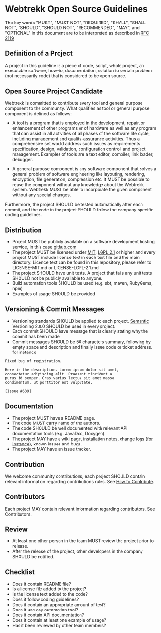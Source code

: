 # Webtrekk Open Source Guidelines

The key words "MUST", "MUST NOT", "REQUIRED", "SHALL", "SHALL NOT", "SHOULD", "SHOULD NOT", "RECOMMENDED",  "MAY", and "OPTIONAL" in this document are to be interpreted as described in [RFC 2119](http://www.ietf.org/rfc/rfc2119.txt)


## Definition of a Project
A project in this guideline is a piece of code, script,  whole project, an executable software, how-to, documentation, solution to certain problem (not necessarily code)  that is considered to be open source.


## Open Source Project Candidate
Webtrekk is committed to contribute every tool and general purpose component to the community. What qualifies as tool or general purpose component is defined as follows:

* A tool is a program that is employed in the development, repair, or enhancement of other programs or of hardware as well as any program that can assist in all activities of all phases of the software life cycle, including management and quality-assurance activities. Thus a comprehensive set would address such issues as requirements specification, design, validation, configuration control, and project management. Examples of tools are a text editor, compiler, link loader, debugger.

* A general purpose component is any software component that solves a general problem of software engineering like layouting, rendering, encryption, file generation, compression etc. It MUST be possible to reuse the component without any knowledge about the Webtrekk system. Webtrekk MUST be able to incorporate the given component without any special changes.

Furthermore, the project SHOULD be tested automatically after each commit, and the code in the project SHOULD follow the company specific coding guidelines.


## Distribution
* Project MUST be publicly available on a software development hosting service, in this case [github.com](http://github.com)
* The project MUST be licensed under [MIT](http://opensource.org/licenses/MIT), [LGPL 2.1](http://opensource.org/licenses/LGPL-2.1) or higher and every project MUST include license text in each text file and the main directory. Licence text can be found in this repository, please refer to LICENSE-MIT.md or LICENSE-LGPL-2.1.md 
* The project SHOULD have unit tests. A project that fails any unit tests SHOULD not be publicly available to anyone.
* Build automation tools SHOULD be used (e.g. sbt, maven, RubyGems, npm)
* Examples of usage SHOULD be provided



## Versioning & Commit Messages
* Versioning standards SHOULD be applied to each project. 
[Semantic Versioning 2.0.0](http://semver.org/) SHOULD be used in every project.
* Each commit SHOULD have message that is clearly stating why the commit has been made.
* Commit messages SHOULD be 50 characters summary, following by empty space and description and finally issue code or ticket address.
for instance

```
Fixed bug of registration.

Here is the description. Lorem ipsum dolor sit amet,
consectetur adipiscing elit. Praesent tincidunt a 
purus id semper. Cras varius lectus sit amet massa
condimentum, ut porttitor est vulputate. 

[Issue #639]
```


## Documentation
* The project MUST have a README page.
* The code MUST carry name of the authors.
* The code SHOULD be well documented with relevant API documentation tools (e.g. JavaDoc, Doxygen).
* The project MAY have a wiki page, installation notes, change logs ([for instance](CHANGELOG.md)),  known issues and bugs.
* The project MAY have an issue tracker.


## Contribution
We welcome community contributions, each project SHOULD contain relevant information regarding contributions rules. See [How to Contribute](CONTRIBUTING.md).

## Contributors
Each project MAY contain relevant information regarding contributors. See [Contributors](CONTRIBUTORS.md).


## Review
* At least one other person in the team MUST review the project prior to release.
* After the release of the project, other developers in the company SHOULD be notified.


## Checklist
* Does it contain README file?
* Is a license file added to the project?
* Is the license text added to the code?
* Does it follow coding guidelines?
* Does it contain an appropriate amount of test?
* Does it use any automation tool?
* Does it contain API documentation?
* Does it contain at least one example of usage?
* Has it been reviewed by other team members?



